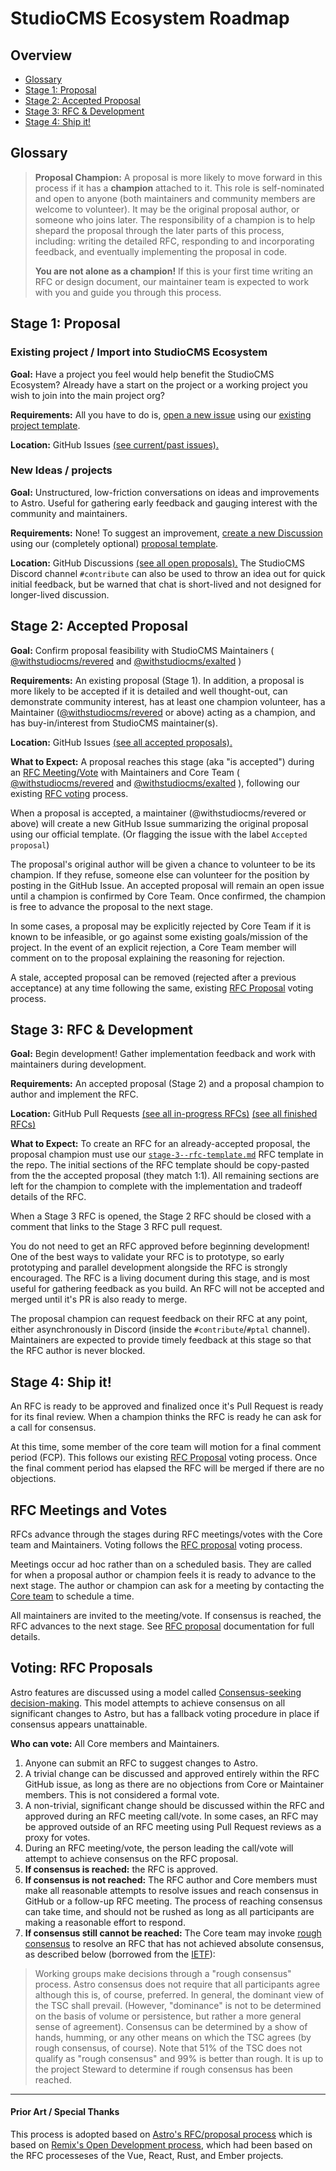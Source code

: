 # StudioCMS Ecosystem Roadmap

## Overview

- [Glossary](#glossary)
- [Stage 1: Proposal](#stage-1-proposal)
- [Stage 2: Accepted Proposal](#stage-2-accepted-proposal)
- [Stage 3: RFC \& Development](#stage-3-rfc--development)
- [Stage 4: Ship it!](#stage-4-ship-it)

## Glossary

> **Proposal Champion:** A proposal is more likely to move forward in this process if it has a **champion** attached to it. This role is self-nominated and open to anyone (both maintainers and community members are welcome to volunteer). It may be the original proposal author, or someone who joins later. The responsibility of a champion is to help shepard the proposal through the later parts of this process, including: writing the detailed RFC, responding to and incorporating feedback, and eventually implementing the proposal in code.
>
> **You are not alone as a champion!** If this is your first time writing an RFC or design document, our maintainer team is expected to work with you and guide you through this process.

## Stage 1: Proposal

### Existing project / Import into StudioCMS Ecosystem

**Goal:** Have a project you feel would help benefit the StudioCMS Ecosystem? Already have a start on the project or a working project you wish to join into the main project org?

**Requirements:** All you have to do is, [open a new issue](https://github.com/withstudiocms/roadmap/issues) using our [existing project template]().

**Location:** GitHub Issues [(see current/past issues).](https://github.com/withstudiocms/roadmap/issues)

### New Ideas / projects

**Goal:** Unstructured, low-friction conversations on ideas and improvements to Astro. Useful for gathering early feedback and gauging interest with the community and maintainers.

**Requirements:** None! To suggest an improvement, [create a new Discussion](https://github.com/withstudiocms/roadmap/discussions) using our (completely optional) [proposal template]().

**Location:** GitHub Discussions [(see all open proposals).](https://github.com/withstudiocms/roadmap/discussions) The StudioCMS Discord channel `#contribute` can also be used to throw an idea out for quick initial feedback, but be warned that chat is short-lived and not designed for longer-lived discussion.

## Stage 2: Accepted Proposal

**Goal:** Confirm proposal feasibility with StudioCMS Maintainers ( [@withstudiocms/revered](https://github.com/orgs/withstudiocms/teams/revered) and [@withstudiocms/exalted](https://github.com/orgs/withstudiocms/teams/exalted) )

**Requirements:** An existing proposal (Stage 1). In addition, a proposal is more likely to be accepted if it is detailed and well thought-out, can demonstrate community interest, has at least one champion volunteer, has a Maintainer ([@withstudiocms/revered](https://github.com/orgs/withstudiocms/teams/revered) or above) acting as a champion, and has buy-in/interest from StudioCMS maintainer(s).

**Location:** GitHub Issues [(see all accepted proposals).](https://github.com/withstudiocms/roadmap/issues)

**What to Expect:** A proposal reaches this stage (aka "is accepted") during an [RFC Meeting/Vote](#rfc-meetings-and-votes) with Maintainers and Core Team ( [@withstudiocms/revered](https://github.com/orgs/withstudiocms/teams/revered) and [@withstudiocms/exalted](https://github.com/orgs/withstudiocms/teams/exalted) ), following our existing [RFC voting](#voting-rfc-proposals) process.

When a proposal is accepted, a maintainer (@withstudiocms/revered or above) will create a new GitHub Issue summarizing the original proposal using our official template. (Or flagging the issue with the label `Accepted proposal`)

The proposal's original author will be given a chance to volunteer to be its champion. If they refuse, someone else can volunteer for the position by posting in the GitHub Issue. An accepted proposal will remain an open issue until a champion is confirmed by Core Team. Once confirmed, the champion is free to advance the proposal to the next stage.

In some cases, a proposal may be explicitly rejected by Core Team if it is known to be infeasible, or go against some existing goals/mission of the project. In the event of an explicit rejection, a Core Team member will comment on to the proposal explaining the reasoning for rejection.

A stale, accepted proposal can be removed (rejected after a previous acceptance) at any time following the same, existing [RFC Proposal](#voting-rfc-proposals) voting process.

## Stage 3: RFC & Development

**Goal:** Begin development! Gather implementation feedback and work with maintainers during development.

**Requirements:** An accepted proposal (Stage 2) and a proposal champion to author and implement the RFC.

**Location:** GitHub Pull Requests [(see all in-progress RFCs)](https://github.com/withstudiocms/roadmap/pulls) [(see all finished RFCs)](https://github.com/studiocms/roadmap/tree/main/proposals)

**What to Expect:** To create an RFC for an already-accepted proposal, the proposal champion must use our [`stage-3--rfc-template.md`]() RFC template in the repo. The initial sections of the RFC template should be copy-pasted from the the accepted proposal (they match 1:1). All remaining sections are left for the champion to complete with the implementation and tradeoff details of the RFC.

When a Stage 3 RFC is opened, the Stage 2 RFC should be closed with a comment that links to the Stage 3 RFC pull request.

You do not need to get an RFC approved before beginning development! One of the best ways to validate your RFC is to prototype, so early prototyping and parallel development alongside the RFC is strongly encouraged. The RFC is a living document during this stage, and is most useful for gathering feedback as you build. An RFC will not be accepted and merged until it's PR is also ready to merge.

The proposal champion can request feedback on their RFC at any point, either asynchronously in Discord (inside the `#contribute`/`#ptal` channel). Maintainers are expected to provide timely feedback at this stage so that the RFC author is never blocked.

## Stage 4: Ship it!

An RFC is ready to be approved and finalized once it's Pull Request is ready for its final review. When a champion thinks the RFC is ready he can ask for a call for consensus.

At this time, some member of the core team will motion for a final comment period (FCP). This follows our existing [RFC Proposal](#voting-rfc-proposals) voting process. Once the final comment period has elapsed the RFC will be merged if there are no objections.

## RFC Meetings and Votes

RFCs advance through the stages during RFC meetings/votes with the Core team and Maintainers. Voting follows the [RFC proposal](#voting-rfc-proposals) voting process.

Meetings occur ad hoc rather than on a scheduled basis. They are called for when a proposal author or champion feels it is ready to advance to the next stage. The author or champion can ask for a meeting by contacting the [Core team](https://github.com/orgs/withstudiocms/teams/exalted) to schedule a time.

All maintainers are invited to the meeting/vote. If consensus is reached, the RFC advances to the next stage. See [RFC proposal](#voting-rfc-proposals) documentation for full details.

## Voting: RFC Proposals

Astro features are discussed using a model called [Consensus-seeking decision-making](https://en.wikipedia.org/wiki/Consensus-seeking_decision-making). This model attempts to achieve consensus on all significant changes to Astro, but has a fallback voting procedure in place if consensus appears unattainable.

**Who can vote:** All Core members and Maintainers.

1. Anyone can submit an RFC to suggest changes to Astro.
2. A trivial change can be discussed and approved entirely within the RFC GitHub issue, as long as there are no objections from Core or Maintainer members. This is not considered a formal vote.
3. A non-trivial, significant change should be discussed within the RFC and approved during an RFC meeting call/vote. In some cases, an RFC may be approved outside of an RFC meeting using Pull Request reviews as a proxy for votes.
4. During an RFC meeting/vote, the person leading the call/vote will attempt to achieve consensus on the RFC proposal.
5. **If consensus is reached:** the RFC is approved.
6. **If consensus is not reached:** The RFC author and Core members must make all reasonable attempts to resolve issues and reach consensus in GitHub or a follow-up RFC meeting. The process of reaching consensus can take time, and should not be rushed as long as all participants are making a reasonable effort to respond.
7. **If consensus still cannot be reached:** The Core team may invoke [rough consensus](https://en.wikipedia.org/wiki/Rough_consensus) to resolve an RFC that has not achieved absolute consensus, as described below (borrowed from the [IETF](https://datatracker.ietf.org/doc/html/rfc2418)):

> Working groups make decisions through a "rough consensus" process. Astro consensus does not require that all participants agree although this is, of course, preferred. In general, the dominant view of the TSC shall prevail. (However, "dominance" is not to be determined on the basis of volume or persistence, but rather a more general sense of agreement). Consensus can be determined by a show of hands, humming, or any other means on which the TSC agrees (by rough consensus, of course). Note that 51% of the TSC does not qualify as "rough consensus" and 99% is better than rough. It is up to the project Steward to determine if rough consensus has been reached.

---

#### Prior Art / Special Thanks

This process is adopted based on [Astro's RFC/proposal process](https://github.com/withastro/roadmap) which is based on [Remix's Open Development process](https://remix.run/blog/open-development), which had been based on the RFC processeses of the Vue, React, Rust, and Ember projects.
